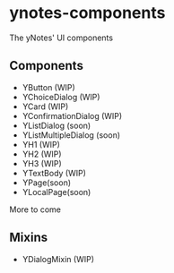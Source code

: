 # ynotes-components

The yNotes' UI components

## Components

- YButton (WIP)
- YChoiceDialog (WIP)
- YCard (WIP)
- YConfirmationDialog (WIP)
- YListDialog (soon)
- YListMultipleDialog (soon)
- YH1 (WIP)
- YH2 (WIP)
- YH3 (WIP)
- YTextBody (WIP)
- YPage(soon)
- YLocalPage(soon)

More to come

## Mixins

- YDialogMixin (WIP)